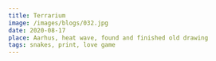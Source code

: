 ```yaml
---
title: Terrarium
image: /images/blogs/032.jpg
date: 2020-08-17
place: Aarhus, heat wave, found and finished old drawing
tags: snakes, print, love game
---
```

